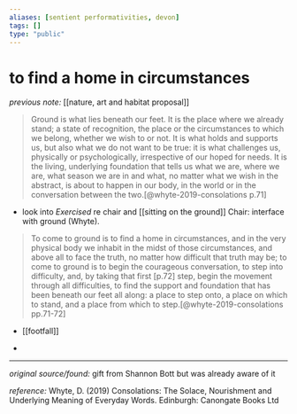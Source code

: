 ```yaml
---
aliases: [sentient performativities, devon]
tags: []
type: "public"
---
```


# to find a home in circumstances

_previous note:_ [[nature, art and habitat proposal]]

> Ground is what lies beneath our feet. It is the place where we already stand; a state of recognition, the place or the circumstances to which we belong, whether we wish to or not. It is what holds and supports us, but also what we do not want to be true: it is what challenges us, physically or psychologically, irrespective of our hoped for needs. It is the living, underlying foundation that tells us what we are, where we are, what season we are in and what, no matter what we wish in the abstract, is about to happen in our body, in the world or in the conversation between the two.[@whyte-2019-consolations p.71]

- look into _Exercised_ re chair and [[sitting on the ground]]
Chair: interface with ground (Whyte). 


> To come to ground is to find a home in circumstances, and in the very physical body we inhabit in the midst of those circumstances, and above all to face the truth, no matter how difficult that truth may be; to come to ground is to begin the courageous conversation, to step into difficulty, and, by taking that first [p.72] step, begin the movement through all difficulties, to find the support and foundation that has been beneath our feet all along: a place to step onto, a place on which to stand, and a place from which to step.[@whyte-2019-consolations pp.71-72]

- [[footfall]]

- 




---

_original source/found:_ gift from Shannon Bott but was already aware of it

_reference:_ Whyte, D. (2019) Consolations: The Solace, Nourishment and Underlying Meaning of Everyday Words. Edinburgh: Canongate Books Ltd

